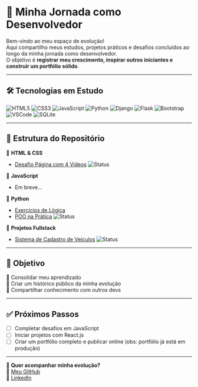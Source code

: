 # 🚀 Minha Jornada como Desenvolvedor

Bem-vindo ao meu espaço de evolução!  
Aqui compartilho meus estudos, projetos práticos e desafios concluídos ao longo da minha jornada como desenvolvedor.  
O objetivo é **registrar meu crescimento, inspirar outros iniciantes e construir um portfólio sólido**.

---

## 🛠 Tecnologias em Estudo
![HTML5](https://img.shields.io/badge/HTML5-E34F26?style=for-the-badge&logo=html5&logoColor=white)
![CSS3](https://img.shields.io/badge/CSS3-1572B6?style=for-the-badge&logo=css3&logoColor=white)
![JavaScript](https://img.shields.io/badge/JavaScript-F7DF1E?style=for-the-badge&logo=javascript&logoColor=black)
![Python](https://img.shields.io/badge/Python-3776AB?style=for-the-badge&logo=python&logoColor=white)
![Django](https://img.shields.io/badge/Django-092E20?style=for-the-badge&logo=django&logoColor=white)
![Flask](https://img.shields.io/badge/Flask-000000?style=for-the-badge&logo=flask&logoColor=white)
![Bootstrap](https://img.shields.io/badge/Bootstrap-563D7C?style=for-the-badge&logo=bootstrap&logoColor=white)
![VSCode](https://img.shields.io/badge/VS_Code-0078d7?style=for-the-badge&logo=visual%20studio%20code&logoColor=white)
![SQLite](https://img.shields.io/badge/SQLite-003B57?style=for-the-badge&logo=sqlite&logoColor=white)


---

## 📂 Estrutura do Repositório

📌 **HTML & CSS**
- [Desafio Página com 4 Vídeos](https://github.com/RoniJrr/Desafio-HTML5-e-CSS3-) ![Status](https://img.shields.io/badge/STATUS-CONCLUÍDO-brightgreen?style=for-the-badge)


📌 **JavaScript**
- Em breve...

📌 **Python**
- [Exercícios de Lógica](https://github.com/RoniJrr/Exercicios-Python)
- [POO na Prática](https://github.com/SEU-USUARIO/POO-Python) ![Status](https://img.shields.io/badge/STATUS-CONCLUÍDO-brightgreen?style=for-the-badge)


📌 **Projetos Fullstack**
- [Sistema de Cadastro de Veículos](https://github.com/RoniJrr/Revenda-Veiculos) ![Status](https://img.shields.io/badge/STATUS-PAUSADO-red?style=for-the-badge)


---

## 🎯 Objetivo
📌 Consolidar meu aprendizado  
📌 Criar um histórico público da minha evolução  
📌 Compartilhar conhecimento com outros devs  

---

## ✅ Próximos Passos
- [ ] Completar desafios em JavaScript
- [ ] Iniciar projetos com React.js
- [ ] Criar um portfólio completo e publicar online (obs: portfólio já está em produção)

---

📢 **Quer acompanhar minha evolução?**  
🔗 [Meu GitHub](https://github.com/RoniJrr)  
🔗 [LinkedIn](https://www.linkedin.com/in/ronivaldo-junior-875181228)

